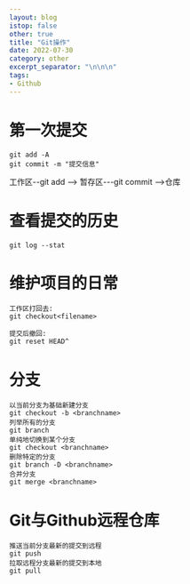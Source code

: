 ```yaml
---
layout: blog
istop: false
other: true
title: "Git操作"
date: 2022-07-30
category: other
excerpt_separator: "\n\n\n"
tags:
- Github
---
```


# 第一次提交

```
git add -A
git commit -m "提交信息"
```

工作区--git add <file> --> 暂存区---git commit -->仓库

# 查看提交的历史

```
git log --stat
```

# 维护项目的日常

```
工作区打回去:
git checkout<filename>

提交后撤回:
git reset HEAD^
```

# 分支

```
以当前分支为基础新建分支
git checkout -b <branchname>
列举所有的分支
git branch
单纯地切换到某个分支
git checkout <branchname>
删除特定的分支
git branch -D <branchname>
合并分支
git merge <branchname>
```

# Git与Github远程仓库

```
推送当前分支最新的提交到远程
git push
拉取远程分支最新的提交到本地
git pull
```

